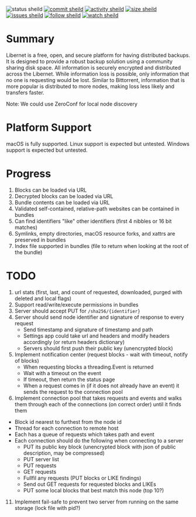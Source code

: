 
![status sheild](https://img.shields.io/static/v1?label=status&message=implementing+spec&color=inactive&style=plastic)
[![commit sheild](https://img.shields.io/github/last-commit/marcpage/libernet?style=plastic)](https://github.com/marcpage/libernet/commits)
[![activity sheild](https://img.shields.io/github/commit-activity/m/marcpage/libernet?style=plastic)](https://github.com/marcpage/libernet/commits)
[![size sheild](https://img.shields.io/github/languages/code-size/marcpage/libernet?style=plastic)](https://github.com/marcpage/libernet)
[![issues sheild](https://img.shields.io/github/issues-raw/marcpage/libernet?style=plastic)](https://github.com/marcpage/libernet/issues)
[![follow sheild](https://img.shields.io/github/followers/marcpage?label=Follow&style=social)](https://github.com/marcpage?tab=followers)
[![watch sheild](https://img.shields.io/github/watchers/marcpage/libernet?label=Watch&style=social)](https://github.com/marcpage/libernet/watchers)


# Summary

Libernet is a free, open, and secure platform for having distributed backups.
It is designed to provide a robust backup solution using a community sharing disk space.
All information is securely encrypted and distributed across the Libernet.
While information loss is possible, only information that no one is requesting would be lost.
Similar to Bittorrent, information that is more popular is distributed to more nodes, making loss less likely and transfers faster.

Note: We could use ZeroConf for local node discovery


# Platform Support

macOS is fully supported.
Linux support is expected but untested.
Windows support is expected but untested.


# Progress

1. Blocks can be loaded via URL
1. Decrypted blocks can be loaded via URL
1. Bundle contents can be loaded via URL
1. Validated self-contained, relative-path websites can be contained in bundles
1. Can find identifiers "like" other identifiers (first 4 nibbles or 16 bit matches)
2. Symlinks, empty directories, macOS resource forks, and xattrs are preserved in bundles
3. Index file supported in bundles (file to return when looking at the root of the bundle)


# TODO

1. url stats (first, last, and count of requested, downloaded, purged with deleted and local flags)
2. Support read/write/execute permissions in bundles
3. Server should accept PUT for `/sha256/{identifier}`
4. Server should send node identifier and signature of response to every request
   - Send timestamp and signature of timestamp and path
   - Settings app could take url and headers and modify headers accordingly (or return headers dictionary)
   - Servers should first push their public key (unencrypted block)
5. Implement notification center (request blocks - wait with timeout, notify of blocks)
   - When requesting blocks a threading.Event is returned
   - Wait with a timeout on the event
   - If timeout, then return the status page
   - When a request comes in (if it does not already have an event) it sends the request to the connection pool
6.  Implement connection pool that takes requests and events and walks them through each of the connections (on correct order) until it finds them
   - Block id nearest to furthest from the node id
   - Thread for each connection to remote host
   - Each has a queue of requests which takes path and event
   - Each connection should do the following when connecting to a server
     - PUT its public key block (unencrypted block with json of public description, may be compressed)
     - PUT server list
     - PUT requests
     - GET requests
     - Fullfil any requests (PUT blocks or LIKE findings)
     - Send out GET requests for requested blocks and LIKEs
     - PUT some local blocks that best match this node (top 10?)
11. Implement fail-safe to prevent two server from running on the same storage (lock file with pid?)





